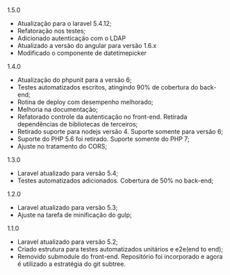 1.5.0

- Atualização para o laravel 5.4.12;
- Refatoração nos testes;
- Adicionado autenticação com o LDAP
- Atualizado a versão do angular para versão 1.6.x
- Modificado o componente de datetimepicker

1.4.0

- Atualização do phpunit para a versão 6;
- Testes automatizados escritos, atingindo 90% de cobertura do back-end;
- Rotina de deploy com desempenho melhorado;
- Melhoria na documentação;
- Refatorado controle da autenticação no front-end. Retirada dependências de bibliotecas de terceiros;
- Retirado suporte para nodejs versão 4. Suporte somente para versão 6;
- Suporte do PHP 5.6 foi retirado. Suporte somente do PHP 7;
- Ajuste no tratamento do CORS;

1.3.0

- Laravel atualizado para versão 5.4;
- Testes automatizados adicionados. Cobertura de 50% no back-end;

1.2.0

- Laravel atualizado para versão 5.3;
- Ajuste na tarefa de minificação do gulp;

1.1.0

- Laravel atualizado para versão 5.2;
- Criado estrutura para testes automatizados unitários e e2e(end to end);
- Removido submodule do front-end. Repositório foi incorporado e agora é utilizado a estratégia do git subtree.